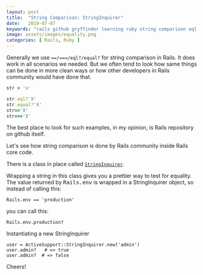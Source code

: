 ```yaml
---
layout: post
title:  "String Comparison: StringInquirer"
date:   2019-07-07
keywords: "rails github gryffindor learning ruby string comparison eql equal StringInquirer"
image: assets/images/equality.png
categories: [ Rails, Ruby ]
---
```


Generally we use `==/===/eql?/equal?` for string comparison in Rails.
It does work in all scenarios we needed. But we often tend to look how same things can be done in more clean ways or how other developers in Rails
community would have done that.


``` ruby
str = 'x'

str.eql?'X'
str.equal?'X'
str=='X'
str==='X'
```

The best place to look for such examples, in my opinion, is Rails repository on github itself. 

Let's see how string comparison is done by Rails community inside Rails core code.

There is a class in place called <a href="https://github.com/rails/rails/blob/master/activesupport/lib/active_support/string_inquirer.rb" target="_blank">`StringInquirer`</a>.

Wrapping a string in this class gives you a prettier way to test for equality. The value returned by <tt>Rails.env</tt> is wrapped in a 
StringInquirer object, so instead of calling this:

    Rails.env == 'production'
  
  you can call this:
 
    Rails.env.production?
 
  Instantiating a new StringInquirer
 
    user = ActiveSupport::StringInquirer.new('admin')
    user.admin?   # => true
    user.admin?  # => false
    
Cheers!